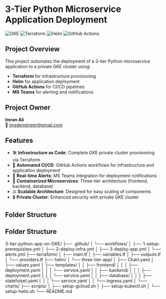 # 3-Tier Python Microservice Application Deployment

![GKE](https://img.shields.io/badge/Google_Cloud-4285F4?style=for-the-badge&logo=google-cloud&logoColor=white)
![Terraform](https://img.shields.io/badge/Terraform-7B42BC?style=for-the-badge&logo=terraform&logoColor=white)
![Helm](https://img.shields.io/badge/Helm-0F1689?style=for-the-badge&logo=helm&logoColor=white)
![GitHub Actions](https://img.shields.io/badge/GitHub_Actions-2088FF?style=for-the-badge&logo=github-actions&logoColor=white)

## Project Overview

This project automates the deployment of a 3-tier Python microservice application to a private GKE cluster using:
- **Terraform** for infrastructure provisioning
- **Helm** for application deployment
- **GitHub Actions** for CI/CD pipelines
- **MS Teams** for alerting and notifications

## Project Owner
**Imran Ali**  
📧 [imsdengineer@gmail.com](mailto:imsdengineer@gmail.com)

## Features

- 🛠 **Infrastructure as Code**: Complete GKE private cluster provisioning via Terraform
- 🚀 **Automated CI/CD**: GitHub Actions workflows for infrastructure and application deployment
- 🔔 **Real-time Alerts**: MS Teams integration for deployment notifications
- 🐳 **Containerized Microservices**: Three-tier architecture (frontend, backend, database)
- ⚖ **Scalable Architecture**: Designed for easy scaling of components
- 🔒 **Private Cluster**: Enhanced security with private GKE cluster

## Folder Structure


## Folder Structure

3-tier-python-app-on-GKE/
├── .github/
│   └── workflows/
│       ├── 1-setup-prerequisites.yml
│       ├── 2-deploy-infra.yml
│       ├── 3-deploy-app.yml
│       └── alerts.yml
├── terraform/
│   ├── main.tf
│   ├── variables.tf
│   ├── outputs.tf
│   └── providers.tf
├── helm/
│   └── three-tier-app/
│       ├── Chart.yaml
│       ├── values.yaml
│       ├── templates/
│       │   ├── frontend/
│       │   │   ├── deployment.yaml
│       │   │   └── service.yaml
│       │   ├── backend/
│       │   │   ├── deployment.yaml
│       │   │   └── service.yaml
│       │   ├── database/
│       │   │   ├── statefulset.yaml
│       │   │   └── service.yaml
│       │   └── ingress.yaml
│       └── charts/
├── scripts/
│   ├── setup-gcloud.sh
│   ├── setup-kubectl.sh
│   └── setup-helm.sh
└── README.md